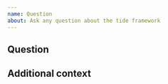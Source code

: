 ```yaml
---
name: Question
about: Ask any question about the tide framework
---
```


<!--- Provide a general summary of the issue in the Title above -->
## Question

<!--- Provide your detailed question here -->

## Additional context
<!--- Optionally, supply any additional context of what you are trying to do -->

